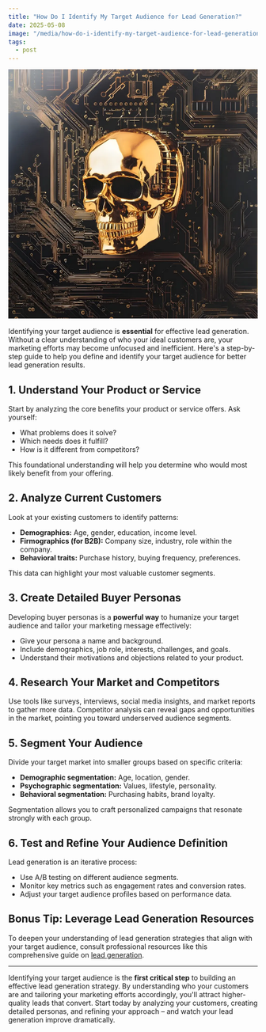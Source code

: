 ```yaml
---
title: "How Do I Identify My Target Audience for Lead Generation?"
date: 2025-05-08
image: "/media/how-do-i-identify-my-target-audience-for-lead-generation.webp"
tags:
  - post
---
```


![How Do I Identify My Target Audience for Lead Generation?](/media/how-do-i-identify-my-target-audience-for-lead-generation.webp)

Identifying your target audience is **essential** for effective lead generation. Without a clear understanding of who your ideal customers are, your marketing efforts may become unfocused and inefficient. Here's a step-by-step guide to help you define and identify your target audience for better lead generation results.

## 1. Understand Your Product or Service

Start by analyzing the core benefits your product or service offers. Ask yourself:

- What problems does it solve?
- Which needs does it fulfill?
- How is it different from competitors?

This foundational understanding will help you determine who would most likely benefit from your offering.

## 2. Analyze Current Customers

Look at your existing customers to identify patterns:

- **Demographics:** Age, gender, education, income level.
- **Firmographics (for B2B):** Company size, industry, role within the company.
- **Behavioral traits:** Purchase history, buying frequency, preferences.

This data can highlight your most valuable customer segments.

## 3. Create Detailed Buyer Personas

Developing buyer personas is a **powerful way** to humanize your target audience and tailor your marketing message effectively:

- Give your persona a name and background.
- Include demographics, job role, interests, challenges, and goals.
- Understand their motivations and objections related to your product.

## 4. Research Your Market and Competitors

Use tools like surveys, interviews, social media insights, and market reports to gather more data. Competitor analysis can reveal gaps and opportunities in the market, pointing you toward underserved audience segments.

## 5. Segment Your Audience

Divide your target market into smaller groups based on specific criteria:

- **Demographic segmentation:** Age, location, gender.
- **Psychographic segmentation:** Values, lifestyle, personality.
- **Behavioral segmentation:** Purchasing habits, brand loyalty.

Segmentation allows you to craft personalized campaigns that resonate strongly with each group.

## 6. Test and Refine Your Audience Definition

Lead generation is an iterative process:

- Use A/B testing on different audience segments.
- Monitor key metrics such as engagement rates and conversion rates.
- Adjust your target audience profiles based on performance data.

## Bonus Tip: Leverage Lead Generation Resources

To deepen your understanding of lead generation strategies that align with your target audience, consult professional resources like this comprehensive guide on [lead generation](https://leadcraftr.com/posts/lead-generation/).

---

Identifying your target audience is the **first critical step** to building an effective lead generation strategy. By understanding who your customers are and tailoring your marketing efforts accordingly, you'll attract higher-quality leads that convert. Start today by analyzing your customers, creating detailed personas, and refining your approach – and watch your lead generation improve dramatically.
